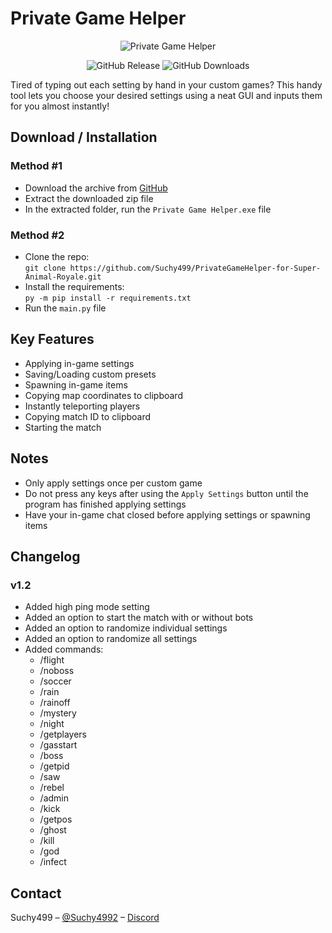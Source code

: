 # Private Game Helper

<p align="center"><img src="https://lookimg.com/images/2024/02/14/QmjqnK.gif" alt="Private Game Helper"></p>

<p align="center">
<img src="https://img.shields.io/github/v/release/Suchy499/PrivateGameHelper-for-Super-Animal-Royale?style=for-the-badge" alt="GitHub Release">
<img src="https://img.shields.io/github/downloads/Suchy499/PrivateGameHelper-for-Super-Animal-Royale/total?style=for-the-badge" alt="GitHub Downloads">
</p>

Tired of typing out each setting by hand in your custom games?
This handy tool lets you choose your desired settings using a neat GUI and inputs them for you almost instantly!

## Download / Installation

### Method #1

- Download the archive from [GitHub](https://github.com/Suchy499/PrivateGameHelper-for-Super-Animal-Royale/releases/download/1.2/Private_Game_Helper_v1.2.zip)
- Extract the downloaded zip file
- In the extracted folder, run the `Private Game Helper.exe` file

### Method #2

- Clone the repo:<br>
  `git clone https://github.com/Suchy499/PrivateGameHelper-for-Super-Animal-Royale.git`
- Install the requirements:<br>
  `py -m pip install -r requirements.txt`
- Run the `main.py` file

## Key Features

- Applying in-game settings
- Saving/Loading custom presets
- Spawning in-game items
- Copying map coordinates to clipboard
- Instantly teleporting players
- Copying match ID to clipboard
- Starting the match

## Notes

- Only apply settings once per custom game
- Do not press any keys after using the `Apply Settings` button until the program has finished applying settings
- Have your in-game chat closed before applying settings or spawning items

## Changelog

### v1.2

- Added high ping mode setting
- Added an option to start the match with or without bots
- Added an option to randomize individual settings
- Added an option to randomize all settings
- Added commands:
  - /flight
  - /noboss
  - /soccer
  - /rain
  - /rainoff
  - /mystery
  - /night
  - /getplayers
  - /gasstart
  - /boss
  - /getpid
  - /saw
  - /rebel
  - /admin
  - /kick
  - /getpos
  - /ghost
  - /kill
  - /god
  - /infect

## Contact

Suchy499 – [@Suchy4992](https://twitter.com/Suchy4992) – [Discord](https://discord.com/users/484740625137139733)